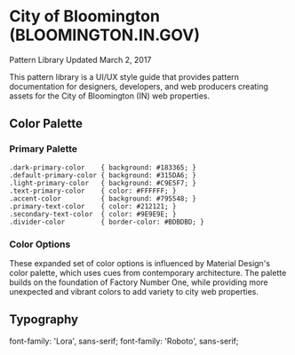 # City of Bloomington (BLOOMINGTON.IN.GOV)
Pattern Library
Updated March 2, 2017

This pattern library is a UI/UX style guide that provides pattern documentation for designers, developers, and web producers creating assets for the City of Bloomington (IN) web properties. 

## Color Palette

### Primary Palette
```
.dark-primary-color    { background: #183365; }
.default-primary-color { background: #315DA6; }
.light-primary-color   { background: #C9E5F7; }
.text-primary-color    { color: #FFFFFF; }
.accent-color          { background: #795548; }
.primary-text-color    { color: #212121; }
.secondary-text-color  { color: #9E9E9E; }
.divider-color         { border-color: #BDBDBD; }
```

### Color Options
These expanded set of color options is influenced by Material Design's color palette, which uses cues from contemporary architecture. The palette builds on the foundation of Factory Number One, while providing more unexpected and vibrant colors to add variety to city web properties.




## Typography

<link href='http://fonts.googleapis.com/css?family=Lora' rel='stylesheet' type='text/css'>
font-family: 'Lora', sans-serif;

<link href='http://fonts.googleapis.com/css?family=Roboto' rel='stylesheet' type='text/css'>
font-family: 'Roboto', sans-serif;
